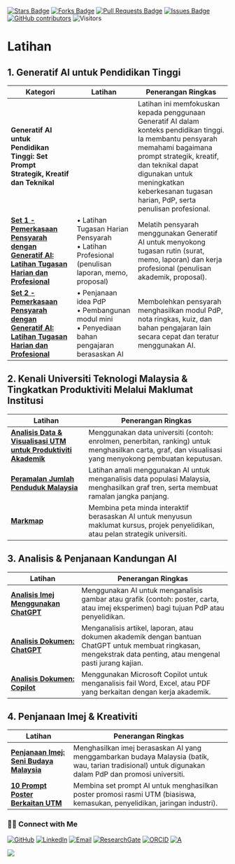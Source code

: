 <a href="https://github.com/drshahizan/short-course/stargazers"><img src="https://img.shields.io/github/stars/drshahizan/short-course" alt="Stars Badge"/></a>
<a href="https://github.com/drshahizan/short-course/network/members"><img src="https://img.shields.io/github/forks/drshahizan/short-course" alt="Forks Badge"/></a>
<a href="https://github.com/drshahizan/short-course/pulls"><img src="https://img.shields.io/github/issues-pr/drshahizan/short-course" alt="Pull Requests Badge"/></a>
<a href="https://github.com/drshahizan/short-course"><img src="https://img.shields.io/github/issues/drshahizan/short-course" alt="Issues Badge"/></a>
<a href="https://github.com/drshahizan/short-course/graphs/contributors"><img alt="GitHub contributors" src="https://img.shields.io/github/contributors/drshahizan/short-course?color=2b9348"></a>
![Visitors](https://api.visitorbadge.io/api/visitors?path=https%3A%2F%2Fgithub.com%2Fdrshahizan%2Fshort-course&labelColor=%23d9e3f0&countColor=%23697689&style=flat)

# Latihan

## 1. Generatif AI untuk Pendidikan Tinggi

| **Kategori** | **Latihan** | **Penerangan Ringkas** |
| --------------------------------------------------------------------------------------------- | --------------------------------------------------------------------------------------------------- | ----------------------------------------------------------------------------------------------------------------------------------------------------- |
|**Generatif AI untuk Pendidikan Tinggi: Set Prompt Strategik, Kreatif dan Teknikal**||Latihan ini memfokuskan kepada penggunaan Generatif AI dalam konteks pendidikan tinggi. Ia membantu pensyarah memahami bagaimana prompt strategik, kreatif, dan teknikal dapat digunakan untuk meningkatkan keberkesanan tugasan harian, PdP, serta penulisan profesional.|
| **[Set 1 - Pemerkasaan Pensyarah dengan Generatif AI: Latihan Tugasan Harian dan Profesional](latihan/02.md)** | • Latihan Tugasan Harian Pensyarah <br> • Latihan Profesional (penulisan laporan, memo, proposal)   | Melatih pensyarah menggunakan Generatif AI untuk menyokong tugasan rutin (surat, memo, laporan) dan kerja profesional (penulisan akademik, proposal). |
| **[Set 2 - Pemerkasaan Pensyarah dengan Generatif AI: Latihan Tugasan Harian dan Profesional](latihan/03.md)** | • Penjanaan idea PdP <br> • Pembangunan modul mini <br> • Penyediaan bahan pengajaran berasaskan AI | Membolehkan pensyarah menghasilkan modul PdP, nota ringkas, kuiz, dan bahan pengajaran lain secara cepat dan teratur menggunakan AI.                  |

## 2. Kenali Universiti Teknologi Malaysia & Tingkatkan Produktiviti Melalui Maklumat Institusi

| **Latihan**                                                     | **Penerangan Ringkas** |
| --------------------------------------------------------------- | ------------------------------------------------------------------------------------------------------------------------------------------------------- |
| **[Analisis Data & Visualisasi UTM untuk Produktiviti Akademik](latihan/05.md)** | Menggunakan data universiti (contoh: enrolmen, penerbitan, ranking) untuk menghasilkan carta, graf, dan visualisasi yang menyokong pembuatan keputusan. |
| **[Peramalan Jumlah Penduduk Malaysia](latihan/06.md)**                          | Latihan amali menggunakan AI untuk menganalisis data populasi Malaysia, menghasilkan graf tren, serta membuat ramalan jangka panjang.                   |
| **[Markmap](latihan/07.md)**                                                     | Membina peta minda interaktif berasaskan AI untuk menyusun maklumat kursus, projek penyelidikan, atau pelan strategik universiti.                       |

## 3. Analisis & Penjanaan Kandungan AI

| **Latihan**                           | **Penerangan Ringkas** |
| ------------------------------------- | ----------------------------------------------------------------------------------------------------------------------------------------------------------------- |
| **[Analisis Imej Menggunakan ChatGPT](latihan/08.md)** | Menggunakan AI untuk menganalisis gambar atau grafik (contoh: poster, carta, atau imej eksperimen) bagi tujuan PdP atau penyelidikan.                             |
| **[Analisis Dokumen: ChatGPT](latihan/09.md)**         | Menganalisis artikel, laporan, atau dokumen akademik dengan bantuan ChatGPT untuk membuat ringkasan, mengekstrak data penting, atau mengenal pasti jurang kajian. |
| **[Analisis Dokumen: Copilot](latihan/10.md)**         | Menggunakan Microsoft Copilot untuk menganalisis fail Word, Excel, atau PDF yang berkaitan dengan kerja akademik.                                                 |

## 4. Penjanaan Imej & Kreativiti

| **Latihan**                              | **Penerangan Ringkas** |
| ---------------------------------------- | ----------------------------------------------------------------------------------------------------------------------------------------------------- |
| **[Penjanaan Imej: Seni Budaya Malaysia](latihan/11.md)** | Menghasilkan imej berasaskan AI yang menggambarkan budaya Malaysia (batik, wau, tarian tradisional) untuk digunakan dalam PdP dan promosi universiti. |
| **[10 Prompt Poster Berkaitan UTM](latihan/11.md)**       | Membina set prompt AI untuk menghasilkan poster promosi rasmi UTM (biasiswa, kemasukan, penyelidikan, jaringan industri).                             |

### 🙌🏻 Connect with Me
<p align="left">
    <a href="https://github.com/drshahizan" target="_blank"><img alt="GitHub" src="https://img.shields.io/badge/-@drshahizan-181717?style=flat-square&logo=GitHub&logoColor=white"></a>
    <a href="https://www.linkedin.com/in/drshahizan" target="_blank"><img alt="LinkedIn" src="https://img.shields.io/badge/-drshahizan-blue?style=flat-square&logo=Linkedin&logoColor=white&link=https://www.linkedin.com/in/drshahizan/"></a>
    <a href="mailto:shahizan@utm.my" target="_blank"><img alt="Email" src="https://img.shields.io/badge/-shahizan@utm.my-c14438?style=flat-square&logo=Gmail&logoColor=white&link=mailto:shahizan@utm.my.com"></a>
    <a href="https://www.researchgate.net/profile/Mohd-Othman-28" target="_blank"><img alt="ResearchGate" src="https://img.shields.io/badge/-ResearchGate-00CCBB?style=flat-square&logo=ResearchGate&logoColor=white"></a>
    <a href="https://orcid.org/0000-0003-4261-1873" target="_blank"><img alt="ORCID" src="https://img.shields.io/badge/-ORCID-A6CE39?style=flat-square&logo=ORCID&logoColor=white"></a> 
 <a href="https://visitorbadge.io/status?path=https%3A%2F%2Fgithub.com%2Fdrshahizan" target="_blank"><img alt="A" src="https://api.visitorbadge.io/api/visitors?path=https%3A%2F%2Fgithub.com%2Fdrshahizan&labelColor=%23697689&countColor=%23555555&style=plastic"></a>
 
![](https://hit.yhype.me/github/profile?user_id=81284918)
</p>



